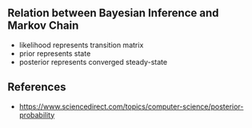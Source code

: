 ## Relation between Bayesian Inference and Markov Chain 
- likelihood represents transition matrix
- prior represents state
- posterior represents converged steady-state

## References
- https://www.sciencedirect.com/topics/computer-science/posterior-probability
